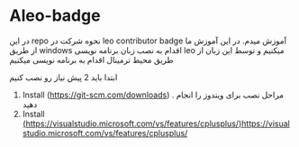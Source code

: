 # Aleo-badge
در این repo نحوه شرکت در leo contributor badge آموزش میدم.
در این آموزش ما از طریق windows اقدام به نصب زبان برنامه نویسی leo میکنیم و توسط این زبان از طریق محیط ترمینال اقدام به برنامه نویسی میکنیم

ابتدا باید 2 پیش نیاز رو نصب کنیم


1. Install (https://git-scm.com/downloads)
. مراحل نصب برای ویندوز را انجام دهید
2. Install [(https://visualstudio.microsoft.com/vs/features/cplusplus/)](https://visualstudio.microsoft.com/vs/features/cplusplus/)https://visualstudio.microsoft.com/vs/features/cplusplus/

